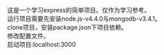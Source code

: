 这是一个学习express的简单项目。仅作为学习参考。<br>运行项目需要先安装node.js-v4.4.0与mongodb-v3.4.1。<br>clone项目，安装package.json下项目依赖。<br>修改配置文件。<br>启动项目:localhost:3000

